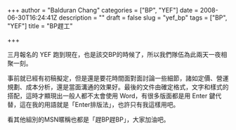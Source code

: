 +++
author = "Balduran Chang"
categories = ["BP", "YEF"]
date = 2008-06-30T16:24:41Z
description = ""
draft = false
slug = "yef_bp"
tags = ["BP", "YEF"]
title = "BP趕工"

+++


三月報名的 YEF 跑到現在，也是該交BP的時候了，所以我們隊伍為此兩天一夜相聚一刻。

事前就已經有初稿擬定，但是還是要花時間面對面討論一些細節，諸如定價、營運規劃、成本分析，還是當面溝通的效果好。最後的文件由確定格式，文字和樣式的搭配，這時才顯現出一般人都不太會使用 Word，有很多版面都是用 Enter 鍵代替，這在我的用語就是「Enter排版法」，也許只有我這樣用吧。

看其他組別的MSN暱稱也都是「趕BP趕BP」，大家加油吧。

